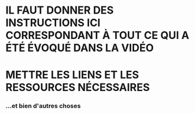 # IL FAUT DONNER DES INSTRUCTIONS ICI CORRESPONDANT À TOUT CE QUI A ÉTÉ ÉVOQUÉ DANS LA VIDÉO

# METTRE LES LIENS ET LES RESSOURCES NÉCESSAIRES

### ...et bien d'autres choses
